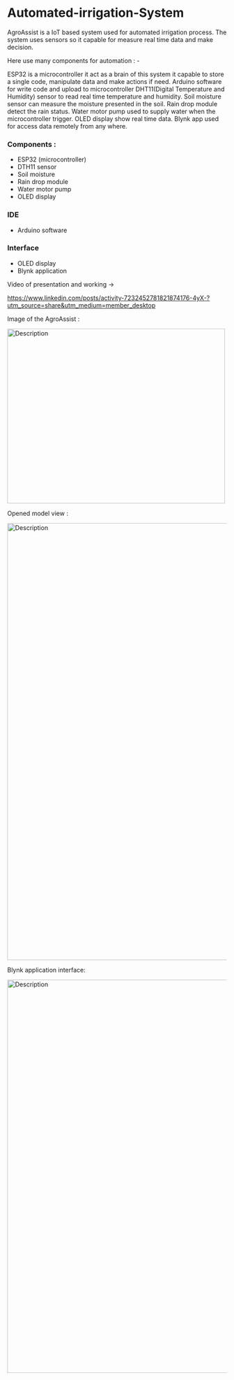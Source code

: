 # Automated-irrigation-System
AgroAssist is a IoT based system used for automated irrigation process. The system uses sensors so it capable for measure real time data and make decision.

Here use many components for automation : -

ESP32 is a microcontroller it act as a brain of this system it capable to store a single code, manipulate data and make actions if need.
Arduino software for write code and upload to microcontroller
DHT11(Digital Temperature and Humidity) sensor to read real time temperature and humidity.
Soil moisture sensor can measure the moisture presented in the soil.
Rain drop module detect the rain status.
Water motor pump used to supply water when the microcontroller trigger.
OLED display show real time data.
Blynk app used for access data remotely from any where.

### Components :
* ESP32 (microcontroller)
* DTH11 sensor
* Soil moisture
* Rain drop module
* Water motor pump
* OLED display

### IDE
* Arduino software

### Interface
* OLED display
* Blynk application


Video of presentation and working  ->

https://www.linkedin.com/posts/activity-7232452781821874176-4yX-?utm_source=share&utm_medium=member_desktop

Image of the AgroAssist :

<img src="https://github.com/user-attachments/assets/7cdfc23d-73f6-4a42-b74b-11115e8a7f9a" alt="Description" width="500" height="400">

Opened model view :

<img src="https://github.com/user-attachments/assets/e9a4073b-c534-45a8-a5af-8894af5953d8" alt="Description" width="700" height="1000">


 
Blynk application interface:
 
<img src="https://github.com/user-attachments/assets/3d48b882-b7ae-4025-99c8-9d162665f2ed" alt="Description" width="800" height="900">



